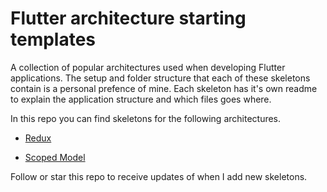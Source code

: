 # Flutter architecture starting templates

A collection of popular architectures used when developing Flutter applications. The setup and folder structure that each of these skeletons contain is a personal prefence of mine. Each skeleton has it's own readme to explain the application structure and which files goes where. 

In this repo you can find skeletons for the following architectures.

- [Redux](https://github.com/FilledStacks/flutter-architecture-skeletons/tree/master/redux_arch)

- [Scoped Model](https://github.com/FilledStacks/flutter-architecture-skeletons/tree/master/scopedmodel)

Follow or star this repo to receive updates of when I add new skeletons.
